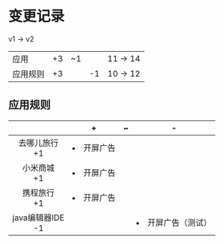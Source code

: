 # 变更记录

v1 -> v2

||||||
|-|:-:|:-:|:-:|:-:|
|应用|+3|~1||11 -> 14|
|应用规则|+3||-1|10 -> 12|

## 应用规则

||+|~|-|
|:-:|-|-|-|
|去哪儿旅行<br>+1|<li>开屏广告|||
|小米商城<br>+1|<li>开屏广告|||
|携程旅行<br>+1|<li>开屏广告|||
|java编辑器IDE<br>-1|||<li>开屏广告（测试）|
